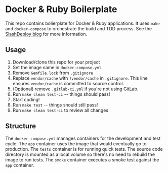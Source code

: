 # Docker & Ruby Boilerplate

This repo contains bolierplate for Docker & Ruby applications. It uses
`make` and `docker-compose` to orchestrate the build and TDD process.
See the [SlashDeploy blog][blog] for more information.

## Usage

1. Download/clone this repo for your project
1. Set the image name in `docker-compose.yml`
1. Remove `Gemfile.lock` from `.gitignore`
1. Replace `vendor/cache` with `!vendor/cache` in `.gitignore`. This
   line ensures `vendor/cache` is committed to source control.
1. (Optional) remove `.gitlab-ci.yml` if you're not using GitLab.
1. Run `make clean test-ci` -- things should pass!
1. Start coding!
1. Run `make test` -- things should still pass!
1. Run `make clean test-ci` to review all changes

## Structure

The `docker-compose.yml` manages containers for the development and
test cycle. The `app` container uses the image that would eventually
go to production. The `tests` container is for running quick tests.
The source code directory is mounted as a local volume so there's no
need to rebuild the image to run tests. The `smoke` container executes
a smoke test against the `app` container.

[blog]: http://blog.slashdeploy.com/2016/05/02/docker_and_ruby_for_tdd_and_deployment/
